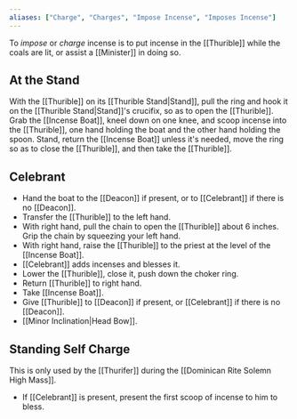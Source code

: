 ```yaml
---
aliases: ["Charge", "Charges", "Impose Incense", "Imposes Incense"]
---
```

To _impose_ or _charge_ incense is to put incense in the [[Thurible]] while the coals are lit, or assist a [[Minister]] in doing so.

## At the Stand
With the [[Thurible]] on its [[Thurible Stand|Stand]], pull the ring and hook it on the [[Thurible Stand|Stand]]'s crucifix, so as to open the [[Thurible]]. Grab the [[Incense Boat]], kneel down on one knee, and scoop incense into the [[Thurible]], one hand holding the boat and the other hand holding the spoon. Stand, return the [[Incense Boat]] unless it's needed, move the ring so as to close the [[Thurible]], and then take the [[Thurible]].

## Celebrant
- Hand the boat to the [[Deacon]] if present, or to [[Celebrant]] if there is no [[Deacon]].
- Transfer the [[Thurible]] to the left hand.
- With right hand, pull the chain to open the [[Thurible]] about 6 inches. Grip the chain by squeezing your left hand.
- With right hand, raise the [[Thurible]] to the priest at the level of the [[Incense Boat]].
- [[Celebrant]] adds incenses and blesses it.
- Lower the [[Thurible]], close it, push down the choker ring.
- Return [[Thurible]] to right hand.
- Take [[Incense Boat]].
- Give [[Thurible]] to [[Deacon]] if present, or [[Celebrant]] if there is no [[Deacon]].
- [[Minor Inclination|Head Bow]].

## Standing Self Charge
This is only used by the [[Thurifer]] during the [[Dominican Rite Solemn High Mass]].

- If [[Celebrant]] is present, present the first scoop of incense to him to bless. 